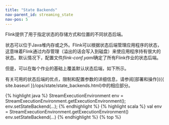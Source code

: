 ```yaml
---
title: "State Backends"
nav-parent_id: streaming_state
nav-pos: 5
---
```

<!--
Licensed to the Apache Software Foundation (ASF) under one
or more contributor license agreements.  See the NOTICE file
distributed with this work for additional information
regarding copyright ownership.  The ASF licenses this file
to you under the Apache License, Version 2.0 (the
"License"); you may not use this file except in compliance
with the License.  You may obtain a copy of the License at

  http://www.apache.org/licenses/LICENSE-2.0

Unless required by applicable law or agreed to in writing,
software distributed under the License is distributed on an
"AS IS" BASIS, WITHOUT WARRANTIES OR CONDITIONS OF ANY
KIND, either express or implied.  See the License for the
specific language governing permissions and limitations
under the License.
-->


Flink提供了用于指定状态的存储方式和位置的不同状态后端。 

状态可以位于Java堆内存或之外。Flink可以根据状态后端管理应用程序的状态，这意味着Flink通过内存管理（溢出的话会写入到磁盘）来使应用程序持有很大的状态。默认情况下，配置文件*flink-conf.yaml*确定了所有Flink作业的状态后端。 

但是，可以在每个作业的基础上覆盖默认状态后端，如下所示。 

有关可用的状态后端的优点，限制和配置参数的详细信息，请参阅[部署和操作]({{ site.baseurl }}/ops/state/state_backends.html)中的相应部分。 

{% highlight java %} StreamExecutionEnvironment env = StreamExecutionEnvironment.getExecutionEnvironment(); env.setStateBackend(...); {% endhighlight %}
{% highlight scala %} val env = StreamExecutionEnvironment.getExecutionEnvironment() env.setStateBackend(...) {% endhighlight %}
{% top %}


